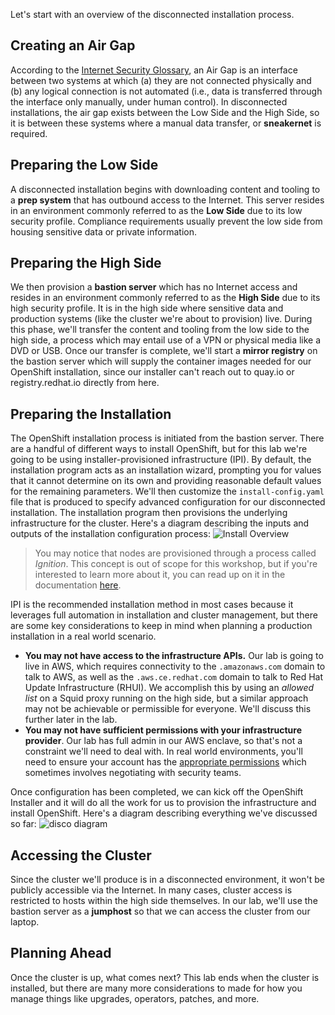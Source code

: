 Let's start with an overview of the disconnected installation process.

## Creating an Air Gap
According to the [Internet Security Glossary](https://www.rfc-editor.org/rfc/rfc4949), an Air Gap is an interface between two systems at which (a) they are not connected physically and (b) any logical connection is not automated (i.e., data is transferred through the interface only manually, under human control). In disconnected installations, the air gap exists between the Low Side and the High Side, so it is between these systems where a manual data transfer, or **sneakernet** is required.

## Preparing the Low Side
A disconnected installation begins with downloading content and tooling to a **prep system** that has outbound access to the Internet. This server resides in an environment commonly referred to as the **Low Side** due to its low security profile. Compliance requirements usually prevent the low side from housing sensitive data or private information.

## Preparing the High Side
We then provision a **bastion server** which has no Internet access and resides in an environment commonly referred to as the **High Side** due to its high security profile. It is in the high side where sensitive data and production systems (like the cluster we're about to provision) live. During this phase, we'll transfer the content and tooling from the low side to the high side, a process which may entail use of a VPN or physical media like a DVD or USB. Once our transfer is complete, we'll start a **mirror registry** on the bastion server which will supply the container images needed for our OpenShift installation, since our installer can't reach out to quay.io or registry.redhat.io directly from here.

## Preparing the Installation
The OpenShift installation process is initiated from the bastion server. There are a handful of different ways to install OpenShift, but for this lab we're going to be using installer-provisioned infrastructure (IPI). By default, the installation program acts as an installation wizard, prompting you for values that it cannot determine on its own and providing reasonable default values for the remaining parameters. We'll then customize the `install-config.yaml` file that is produced to specify advanced configuration for our disconnected installation. The installation program then provisions the underlying infrastructure for the cluster. Here's a diagram describing the inputs and outputs of the installation configuration process:
![Install Overview](images/install-overview.png)
> You may notice that nodes are provisioned through a process called *Ignition*. This concept is out of scope for this workshop, but if you're interested to learn more about it, you can read up on it in the documentation [here](https://docs.openshift.com/container-platform/4.13/installing/index.html#about-rhcos).

IPI is the recommended installation method in most cases because it leverages full automation in installation and cluster management, but there are some key considerations to keep in mind when planning a production installation in a real world scenario.
* **You may not have access to the infrastructure APIs.** Our lab is going to live in AWS, which requires connectivity to the `.amazonaws.com` domain to talk to AWS, as well as the `.aws.ce.redhat.com` domain to talk to Red Hat Update Infrastructure (RHUI). We accomplish this by using an *allowed list* on a Squid proxy running on the high side, but a similar approach may not be achievable or permissible for everyone. We'll discuss this further later in the lab.
* **You may not have sufficient permissions with your infrastructure provider**. Our lab has full admin in our AWS enclave, so that's not a constraint we'll need to deal with. In real world environments, you'll need to ensure your account has the [appropriate permissions](https://docs.openshift.com/container-platform/4.13/installing/installing_aws/installing-aws-account.html#installation-aws-permissions_installing-aws-account) which sometimes involves negotiating with security teams.

Once configuration has been completed, we can kick off the OpenShift Installer and it will do all the work for us to provision the infrastructure and install OpenShift. Here's a diagram describing everything we've discussed so far:
![disco diagram](images/disco-diagram.png)

## Accessing the Cluster
Since the cluster we'll produce is in a disconnected environment, it won't be publicly accessible via the Internet. In many cases, cluster access is restricted to hosts within the high side themselves. In our lab, we'll use the bastion server as a **jumphost** so that we can access the cluster from our laptop.

## Planning Ahead
Once the cluster is up, what comes next? This lab ends when the cluster is installed, but there are many more considerations to made for how you manage things like upgrades, operators, patches, and more. 